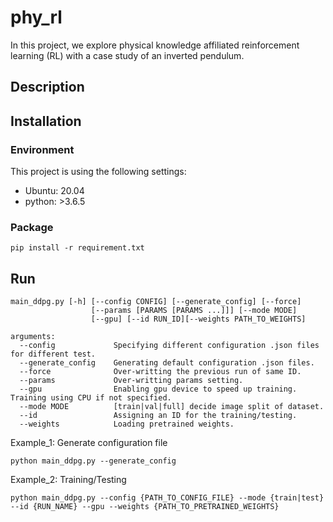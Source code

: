 # phy_rl
In this project, we explore physical knowledge affiliated reinforcement learning (RL) with a case study of an inverted pendulum.

## Description


## Installation

### Environment
This project is using the following settings:

- Ubuntu: 20.04 
- python: >3.6.5 

### Package

```
pip install -r requirement.txt
```

## Run

```
main_ddpg.py [-h] [--config CONFIG] [--generate_config] [--force]
                  [--params [PARAMS [PARAMS ...]]] [--mode MODE]
                  [--gpu] [--id RUN_ID][--weights PATH_TO_WEIGHTS] 

arguments:
  --config             Specifying different configuration .json files for different test.
  --generate_config    Generating default configuration .json files. 
  --force              Over-writting the previous run of same ID.
  --params             Over-writting params setting.
  --gpu                Enabling gpu device to speed up training. Training using CPU if not specified.   
  --mode MODE          [train|val|full] decide image split of dataset.
  --id                 Assigning an ID for the training/testing.
  --weights            Loading pretrained weights.    
```


Example_1: Generate configuration file

```
python main_ddpg.py --generate_config
```

Example_2: Training/Testing

```
python main_ddpg.py --config {PATH_TO_CONFIG_FILE} --mode {train|test} --id {RUN_NAME} --gpu --weights {PATH_TO_PRETRAINED_WEIGHTS}
```
